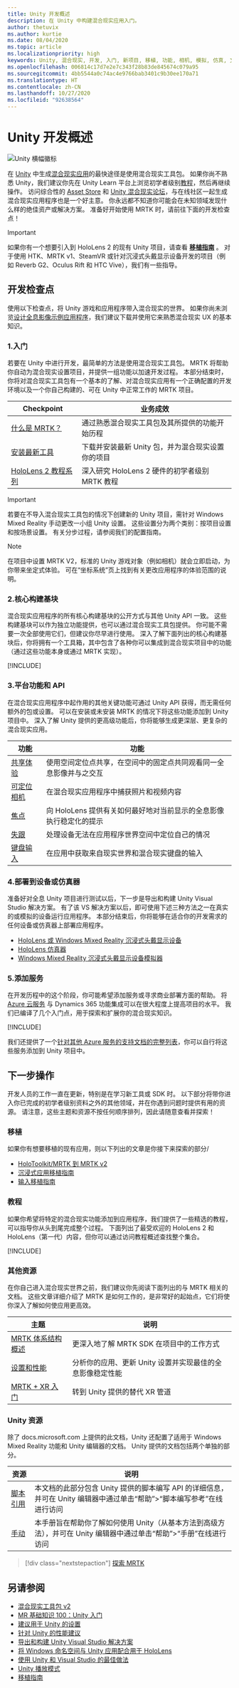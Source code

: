 ```yaml
---
title: Unity 开发概述
description: 在 Unity 中构建混合现实应用入门。
author: thetuvix
ms.author: kurtie
ms.date: 08/04/2020
ms.topic: article
ms.localizationpriority: high
keywords: Unity, 混合现实, 开发, 入门, 新项目, 移植, 功能, 相机, 模拟, 仿真, 文档
ms.openlocfilehash: 006814c17d7e2e7c343f28b83de845674c079a95
ms.sourcegitcommit: 4bb5544a0c74ac4e9766bab3401c9b30ee170a71
ms.translationtype: HT
ms.contentlocale: zh-CN
ms.lasthandoff: 10/27/2020
ms.locfileid: "92638564"
---
```

# <a name="unity-development-overview"></a>Unity 开发概述

![Unity 横幅徽标](../images/unity_logo_banner.png)

在 [Unity](https://unity.com) 中生成[混合现实应用](../../design/app-views.md)的最快途径是使用混合现实工具包。 如果你尚不熟悉 Unity，我们建议你先在 Unity Learn 平台上浏览初学者级别[教程](https://unity3d.com/learn/tutorials)，然后再继续操作。 访问综合性的 [Asset Store](https://www.assetstore.unity3d.com/) 和 [Unity 混合现实论坛](https://forum.unity3d.com/forums/hololens.102/)，与在线社区一起生成混合现实应用程序也是一个好主意。 你永远都不知道你可能会在未知领域发现什么样的绝佳资产或解决方案。 准备好开始使用 MRTK 时，请前往下面的开发检查点！

> [!IMPORTANT]
> 如果你有一个想要引入到 HoloLens 2 的现有 Unity 项目，请查看 **[移植指南](../porting-apps/porting-overview.md)** 。 对于使用 HTK、MRTK v1、SteamVR 或针对沉浸式头戴显示设备开发的项目（例如 Reverb G2、Oculus Rift 和 HTC Vive），我们有一些指导。

## <a name="development-checkpoints"></a>开发检查点

使用以下检查点，将 Unity 游戏和应用程序带入混合现实的世界。 如果你尚未浏览[设计全息影像示例应用程序](https://www.microsoft.com/p/designing-holograms/9nxwnjklrzwd)，我们建议下载并使用它来熟悉混合现实 UX 的基本知识。 

### <a name="1-getting-started"></a>1.入门
若要在 Unity 中进行开发，最简单的方法是使用混合现实工具包。 MRTK 将帮助你自动为混合现实设置项目，并提供一组功能以加速开发过程。 本部分结束时，你将对混合现实工具包有一个基本的了解、对混合现实应用有一个正确配置的开发环境以及一个你自己构建的、可在 Unity 中正常工作的 MRTK 项目。

|  Checkpoint  |  业务成效  |
| --- | --- |
| [什么是 MRTK？](mrtk-getting-started.md) | 通过熟悉混合现实工具包及其所提供的功能开始历程 |
| [安装最新工具](../install-the-tools.md) | 下载并安装最新 Unity 包，并为混合现实设置你的项目 |
| [HoloLens 2 教程系列](tutorials/mr-learning-base-01.md) | 深入研究 HoloLens 2 硬件的初学者级别 MRTK 教程 |

> [!IMPORTANT]
> 若要在不导入混合现实工具包的情况下创建新的 Unity 项目，需针对 Windows Mixed Reality 手动更改一小组 Unity 设置。 这些设置分为两个类别：按项目设置和按场景设置。 有关分步过程，请参阅我们的配置指南。

> [!NOTE]
> 在项目中设置 MRTK V2，标准的 Unity 游戏对象（例如相机）就会立即启动，为你带来坐定式体验。 可在“坐标系统”页上找到有关更改应用程序的体验范围的说明。

### <a name="2-core-building-blocks"></a>2.核心构建基块

混合现实应用程序的所有核心构建基块的公开方式与其他 Unity API 一致。 这些构建基块可以作为独立功能提供，也可以通过混合现实工具包提供。 你可能不需要一次全部使用它们，但建议你尽早进行使用。 深入了解下面列出的核心构建基块后，你将拥有一个工具箱，其中包含了各种你可以集成到混合现实项目中的功能（通过这些功能本身或通过 MRTK 实现）。

[!INCLUDE[](../includes/unity-building-blocks.md)]

### <a name="3-platform-capabilities-and-apis"></a>3.平台功能和 API

在混合现实应用程序中起作用的其他关键功能可通过 Unity API 获得，而无需任何额外的包或设置。 可以在安装或未安装 MRTK 的情况下将这些功能添加到 Unity 项目中。 深入了解 Unity 提供的更高级功能后，你将能够生成更深层、更复杂的混合现实应用。

|  功能  |  功能  |
| --- | --- |
| [共享体验](shared-experiences-in-unity.md) | 使用空间定位点共享，在空间中的固定点共同观看同一全息影像并与之交互 |
| [可定位相机](locatable-camera-in-unity.md) | 在混合现实应用程序中捕获照片和视频内容 |
| [焦点](focus-point-in-unity.md) | 向 HoloLens 提供有关如何最好地对当前显示的全息影像执行稳定化的提示 |
| [失跟](tracking-loss-in-unity.md) | 处理设备无法在应用程序世界空间中定位自己的情况 |
| [键盘输入](keyboard-input-in-unity.md) | 在应用中获取来自现实世界和混合现实键盘的输入 |

### <a name="4-deploying-to-a-device-or-emulator"></a>4.部署到设备或仿真器

准备好对全息 Unity 项目进行测试以后，下一步是导出和构建 Unity Visual Studio 解决方案。 有了该 VS 解决方案以后，即可使用下述三种方法之一在真实的或模拟的设备运行应用程序。 本部分结束后，你将能够在适合你的开发需求的任何设备或仿真器上部署应用程序。

* [HoloLens 或 Windows Mixed Reality 沉浸式头戴显示设备](../platform-capabilities-and-apis/using-visual-studio.md)
* [HoloLens 仿真器](../platform-capabilities-and-apis/using-the-hololens-emulator.md)
* [Windows Mixed Reality 沉浸式头戴显示设备模拟器](../platform-capabilities-and-apis/using-the-windows-mixed-reality-simulator.md)

### <a name="5-adding-services"></a>5.添加服务

在开发历程中的这个阶段，你可能希望添加服务或寻求商业部署方面的帮助。 将 [Azure 云服务](../mixed-reality-cloud-services.md) 与 Dynamics 365 功能集成可以在很大程度上提高项目的水平。 我们已编译了几个入门点，用于探索和扩展你的混合现实知识。

[!INCLUDE[](../includes/unity-cloud-services-d365.md)]

我们还提供了一个[针对其他 Azure 服务的支持文档的完整列表](../mixed-reality-cloud-services.md#standalone-unity-services)，你可以自行将这些服务添加到 Unity 项目中。

## <a name="whats-next"></a>下一步操作

开发人员的工作一直在更新，特别是在学习新工具或 SDK 时。 以下部分将带你进入你已完成的初学者级别资料之外的其他领域，并在你遇到问题时提供有用的资源。 请注意，这些主题和资源不按任何顺序排列，因此请随意查看并探索！

### <a name="porting"></a>移植

如果你有想要移植的现有应用，则以下列出的文章是你接下来探索的部分/

* [HoloToolkit/MRTK 到 MRTK v2](mrtk-porting-guide.md)
* [沉浸式应用移植指南](../porting-apps/porting-guides.md)
* [输入移植指南](../platform-capabilities-and-apis/using-the-windows-mixed-reality-simulator.md)

### <a name="tutorials"></a>教程

如果你希望将特定的混合现实功能添加到应用程序，我们提供了一些精选的教程，可以指导你从头到尾完成整个过程。 下面列出了最受欢迎的 HoloLens 2 和 HoloLens（第一代）内容，但你可以通过访问教程概述查找整个集合。

[!INCLUDE[](../includes/unity-tutorials.md)]

### <a name="additional-resources"></a>其他资源

在你自己进入混合现实世界之前，我们建议你先阅读下面列出的与 MRTK 相关的文档。 这些文章详细介绍了 MRTK 是如何工作的，是非常好的起始点，它们将使你深入了解如何使应用更高效。

|  主题  |  说明  |
| --- | --- |
| [MRTK 体系结构概述](https://microsoft.github.io/MixedRealityToolkit-Unity/Documentation/Architecture/Overview.html) | 更深入地了解 MRTK SDK 在项目中的工作方式 |
| [设置和性能](https://microsoft.github.io/MixedRealityToolkit-Unity/Documentation/Performance/PerfGettingStarted.html) | 分析你的应用、更新 Unity 设置并实现最佳的全息影像稳定性能 |
| [MRTK + XR 入门](https://microsoft.github.io/MixedRealityToolkit-Unity/Documentation/GettingStartedWithMRTKAndXRSDK.html) | 转到 Unity 提供的替代 XR 管道 |

### <a name="unity-resources"></a>Unity 资源

除了 docs.microsoft.com 上提供的此文档，Unity 还配置了适用于 Windows Mixed Reality 功能和 Unity 编辑器的文档。 Unity 提供的文档包括两个单独的部分。

|  资源  |  说明  |
| --- | --- |
| [脚本引用](https://docs.unity3d.com/ScriptReference/) | 本文档的此部分包含 Unity 提供的脚本编写 API 的详细信息，并可在 Unity 编辑器中通过单击“帮助”>“脚本编写参考”在线进行访问 |
| [手动](https://docs.unity3d.com/Manual/index.html) | 本手册旨在帮助你了解如何使用 Unity（从基本方法到高级方法），并可在 Unity 编辑器中通过单击“帮助”>“手册”在线进行访问 |


> [!div class="nextstepaction"]
> [探索 MRTK](mrtk-getting-started.md)

## <a name="see-also"></a>另请参阅
* [混合现实工具包 v2](mrtk-getting-started.md)
* [MR 基础知识 100：Unity 入门](tutorials/holograms-100.md)
* [建议用于 Unity 的设置](recommended-settings-for-unity.md)
* [针对 Unity 的性能建议](performance-recommendations-for-unity.md)
* [导出和构建 Unity Visual Studio 解决方案](exporting-and-building-a-unity-visual-studio-solution.md)
* [将 Windows 命名空间与 Unity 应用配合用于 HoloLens](using-the-windows-namespace-with-unity-apps-for-hololens.md)
* [使用 Unity 和 Visual Studio 的最佳做法](best-practices-for-working-with-unity-and-visual-studio.md)
* [Unity 播放模式](unity-play-mode.md)
* [移植指南](../porting-apps/porting-guides.md)
